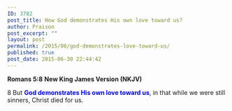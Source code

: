 ```yaml
---
ID: 3782
post_title: How God demonstrates His own love toward us?
author: Praison
post_excerpt: ""
layout: post
permalink: /2015/06/god-demonstrates-love-toward-us/
published: true
post_date: 2015-06-30 22:44:42
---
```

<strong>Romans 5:8</strong>
<strong> New King James Version (NKJV)</strong>

8 But <span style="color: #0000ff;"><strong>God demonstrates His own love toward us</strong></span>, in that while we were still sinners, Christ died for us.